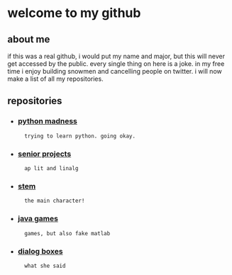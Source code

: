 # welcome to my github

## about me
if this was a real github, i would put my name and major, but this will never get accessed by the public.  every single thing on here is a joke.  in my free time i enjoy building snowmen and cancelling people on twitter.  i will now make a list of all my repositories.  

## repositories

- ### [python madness](https://github.com/deadfishh/python-madness)
        trying to learn python. going okay.
- ### [senior projects](https://github.com/deadfishh/senior-shit)
        ap lit and linalg
- ### [stem](https://github.com/deadfishh/stem)
        the main character!
- ### [java games](https://github.com/deadfishh/games)
        games, but also fake matlab
- ### [dialog boxes](https://github.com/deadfishh/dialog-boxes)
        what she said
